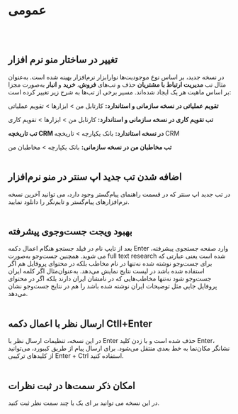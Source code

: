 
# عمومی 
<br>
<br>

## تغییر در ساختار منو نرم افزار

در نسخه جدید، بر اساس نوع موجودیت‌ها نوارابزار نرم‌افزار بهینه شده است. به‌عنوان‌ مثال تب **مدیریت ارتباط با مشتریان** حذف و تب‌های **فروش**، **خرید** و **انبار** به‌صورت مجزا بر اساس ماهیت هر یک ایجاد شده‌اند. مسیر برخی از تب‌ها به شرح زیر تغییر کرده است:

**تقویم عملیاتی در نسخه سازمانی و استاندارد:** کارتابل من > ابزارها > تقویم عملیاتی

**تب تقویم کاری در نسخه سازمانی و استاندارد:** کارتابل من > ابزارها > تقویم کاری

**تب تاریخچه CRM در نسخه استاندارد:** بانک یکپارچه > تاریخچه CRM

**تب مخاطبان من در نسخه سازمانی:** بانک یکپارچه > مخاطبان من
<br>
<br>

## اضافه شدن تب جدید اپ سنتر در منو نرم‌افزار
در تب جدید اپ سنتر که در قسمت راهنمای پیام‌گستر وجود دارد، می توانید آخرین نسخه نرم‌افزارهای پیام‌گستر و تایم‌نگر را دانلود نمایید. 
<br>
<br>

## بهبود ویجت جست‌وجوی پیشرفته
بعد از تایپ نام در فیلد جستجو هنگام اعمال دکمه Enter ،وارد صفحه جستجوی پیشرفته می شوید. همچنین جست‌وجو به‌صورت full text research   شده است یعنی عبارتی که برای جست‌وجو نوشته شده نه‌تنها در نام مخاطب بلکه در محتوای پروفایل هم اگر استفاده شده باشد در لیست نتایج نمایش می‌دهد. به‌عنوان‌مثال اگر کلمه ایران جست‌وجو شود نه‌تنها مخاطب‌هایی که در نامشان ایران دارند بلکه اگر در محتوای پروفایل جایی مثل توضیحات ایران نوشته شده باشد را هم در نتایج جست‌وجو نشان می‌دهد.
<br>
<br>

##  ارسال نظر با اعمال دکمه Ctll+Enter
در این نسخه، تنظیمات ارسال نظر با Enter حذف شده است و با زدن کلید Enter، نشانگر مکان‌نما به خط بعدی منتقل می‌شود. برای ارسال پیام از طریق کیبورد، می‌توانید از کلیدهای ترکیبی Enter + Ctrl استفاده کنید.
<br>
<br>

## امکان ذکر سمت‌ها در ثبت نظرات
در این نسخه می توانید بر ای یک یا چند سمت نظر ثبت کنید.
